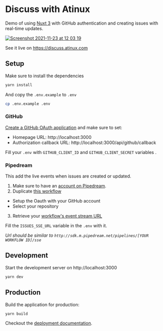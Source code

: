 # Discuss with Atinux

Demo of using [Nuxt 3](https://v3.nuxtjs.org) with GitHub authentication and creating issues with real-time updates.

[![Screenshot 2021-11-23 at 12 03 19](https://user-images.githubusercontent.com/904724/143013142-4da8d459-6e88-446b-8f1c-98d69ca428a4.png)](https://discuss.atinux.com)

See it live on https://discuss.atinux.com

## Setup

Make sure to install the dependencies

```bash
yarn install
```

And copy the `.env.example` to `.env`

```bash
cp .env.example .env
```

### GitHub

[Create a GitHub OAuth application](https://github.com/settings/applications/new) and make sure to set:

- Homepage URL: http://localhost:3000
- Authorization callback URL: http://localhost:3000/api/github/callback

Fill your `.env` with `GITHUB_CLIENT_ID` and `GITHUB_CLIENT_SECRET` variables .

### Pipedream

This add the live events when issues are created or updated.

1. Make sure to have an [account on Pipedream](https://typedream.com/?via=atinux).
2. Duplicate [this workflow](https://pipedream.com/@Atinux/github-issues-sse-p_NMCQbeB?via=atinux)
  - Setup the Oauth with your GitHub account
  - Select your repository
3. Retrieve your [workflow's event stream URL](https://pipedream.com/docs/destinations/sse/?via=atinux#receiving-events)

Fill the `ISSUES_SSE_URL` variable in the `.env` with it.

*Url should be similar to `http://sdk.m.pipedream.net/pipelines/[YOUR WORKFLOW ID]/sse`*

## Development

Start the development server on http://localhost:3000

```bash
yarn dev
```

## Production

Build the application for production:

```bash
yarn build
```

Checkout the [deployment documentation](https://v3.nuxtjs.org/docs/deployment).
